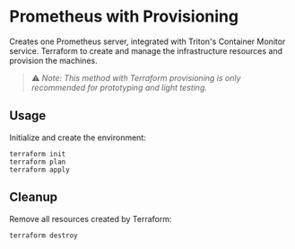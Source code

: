 # Prometheus with Provisioning

Creates one Prometheus server, integrated with Triton's Container Monitor service. Terraform to create and manage the 
infrastructure resources and provision the machines.

> :warning: _Note: This method with Terraform provisioning is only recommended for prototyping and light testing._

## Usage

Initialize and create the environment:

```
terraform init
terraform plan
terraform apply
```

## Cleanup

Remove all resources created by Terraform:

```
terraform destroy
```

